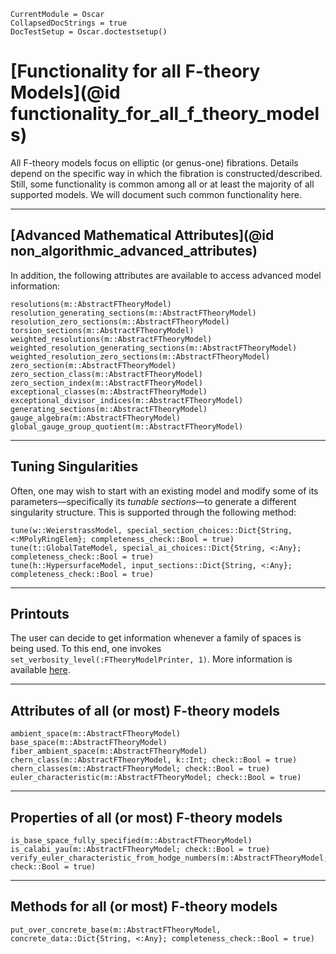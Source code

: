 ```@meta
CurrentModule = Oscar
CollapsedDocStrings = true
DocTestSetup = Oscar.doctestsetup()
```

# [Functionality for all F-theory Models](@id functionality_for_all_f_theory_models)

All F-theory models focus on elliptic (or genus-one) fibrations. Details depend on the specific
way in which the fibration is constructed/described. Still, some functionality is
common among all or at least the majority of all supported models. We will document
such common functionality here.

---

## [Advanced Mathematical Attributes](@id non_algorithmic_advanced_attributes)

In addition, the following attributes are available to access advanced model information:

```@docs
resolutions(m::AbstractFTheoryModel)
resolution_generating_sections(m::AbstractFTheoryModel)
resolution_zero_sections(m::AbstractFTheoryModel)
torsion_sections(m::AbstractFTheoryModel)
weighted_resolutions(m::AbstractFTheoryModel)
weighted_resolution_generating_sections(m::AbstractFTheoryModel)
weighted_resolution_zero_sections(m::AbstractFTheoryModel)
zero_section(m::AbstractFTheoryModel)
zero_section_class(m::AbstractFTheoryModel)
zero_section_index(m::AbstractFTheoryModel)
exceptional_classes(m::AbstractFTheoryModel)
exceptional_divisor_indices(m::AbstractFTheoryModel)
generating_sections(m::AbstractFTheoryModel)
gauge_algebra(m::AbstractFTheoryModel)
global_gauge_group_quotient(m::AbstractFTheoryModel)
```

---

## Tuning Singularities

Often, one may wish to start with an existing model and modify some of its parameters—specifically its
*tunable sections*—to generate a different singularity structure. This is supported through the following
method:

```@docs
tune(w::WeierstrassModel, special_section_choices::Dict{String, <:MPolyRingElem}; completeness_check::Bool = true)
tune(t::GlobalTateModel, special_ai_choices::Dict{String, <:Any}; completeness_check::Bool = true)
tune(h::HypersurfaceModel, input_sections::Dict{String, <:Any}; completeness_check::Bool = true)
```

---

## Printouts

The user can decide to get information whenever a family of spaces is being used.
To this end, one invokes `set_verbosity_level(:FTheoryModelPrinter, 1)`.
More information is available [here](http://www.thofma.com/Hecke.jl/dev/features/macros/).

---

## Attributes of all (or most) F-theory models

```@docs
ambient_space(m::AbstractFTheoryModel)
base_space(m::AbstractFTheoryModel)
fiber_ambient_space(m::AbstractFTheoryModel)
chern_class(m::AbstractFTheoryModel, k::Int; check::Bool = true)
chern_classes(m::AbstractFTheoryModel; check::Bool = true)
euler_characteristic(m::AbstractFTheoryModel; check::Bool = true)
```

---

## Properties of all (or most) F-theory models

```@docs
is_base_space_fully_specified(m::AbstractFTheoryModel)
is_calabi_yau(m::AbstractFTheoryModel; check::Bool = true)
verify_euler_characteristic_from_hodge_numbers(m::AbstractFTheoryModel; check::Bool = true)
```

---

## Methods for all (or most) F-theory models

```@docs
put_over_concrete_base(m::AbstractFTheoryModel, concrete_data::Dict{String, <:Any}; completeness_check::Bool = true)
```
